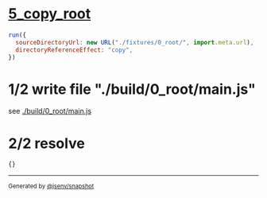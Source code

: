# [5_copy_root](../../new_url_directory_3.test.mjs#L47)

```js
run({
  sourceDirectoryUrl: new URL("./fixtures/0_root/", import.meta.url),
  directoryReferenceEffect: "copy",
})
```

# 1/2 write file "./build/0_root/main.js"

see [./build/0_root/main.js](./build/0_root/main.js)

# 2/2 resolve

```js
{}
```

---

<sub>
  Generated by <a href="https://github.com/jsenv/core/tree/main/packages/independent/snapshot">@jsenv/snapshot</a>
</sub>

